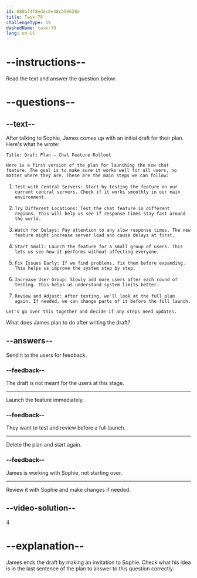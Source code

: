 ```yaml
---
id: 680a74f8edec0e48cb50628e
title: Task 78
challengeType: 19
dashedName: task-78
lang: en-US
---
```


<!-- READING -->

# --instructions--

Read the text and answer the question below.

# --questions--

## --text--

After talking to Sophie, James comes up with an initial draft for their plan. Here's what he wrote:

`Title: Draft Plan – Chat Feature Rollout`

`Here is a first version of the plan for launching the new chat feature. The goal is to make sure it works well for all users, no matter where they are. These are the main steps we can follow:`

1. `Test with Central Servers: Start by testing the feature on our current central servers. Check if it works smoothly in our main environment.`

2. `Try Different Locations: Test the chat feature in different regions. This will help us see if response times stay fast around the world.`

3. `Watch for Delays: Pay attention to any slow response times. The new feature might increase server load and cause delays at first.`

4. `Start Small: Launch the feature for a small group of users. This lets us see how it performs without affecting everyone.`

5. `Fix Issues Early: If we find problems, fix them before expanding. This helps us improve the system step by step.`

6. `Increase User Group: Slowly add more users after each round of testing. This helps us understand system limits better.`

7. `Review and Adjust: After testing, we'll look at the full plan again. If needed, we can change parts of it before the full launch.`

`Let's go over this together and decide if any steps need updates.`

What does James plan to do after writing the draft?

## --answers--

Send it to the users for feedback.

### --feedback--

The draft is not meant for the users at this stage.

---

Launch the feature immediately.

### --feedback--

They want to test and review before a full launch.

---

Delete the plan and start again.

### --feedback--

James is working with Sophie, not starting over.

---

Review it with Sophie and make changes if needed.

## --video-solution--

4

# --explanation--

James ends the draft by making an invitation to Sophie. Check what his idea is in the last sentence of the plan to answer to this question correctly.
